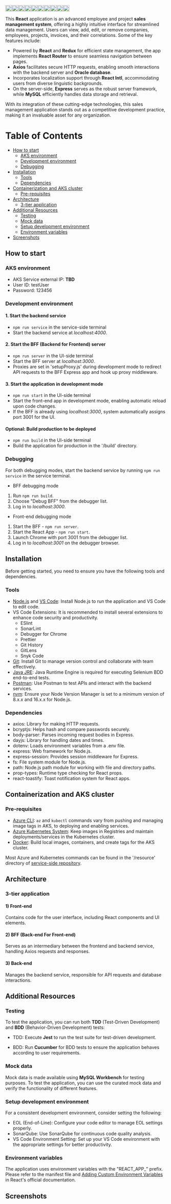 <!-- Screenshot of main page -->

<img src="https://img.shields.io/badge/node.js-6DA55F?style=for-the-badge&logo=node.js&logoColor=white" height="20" /><img src="https://img.shields.io/badge/react-%2320232a.svg?style=for-the-badge&logo=react&logoColor=%2361DAFB" height="20" /><img src="https://img.shields.io/badge/styled--components-DB7093?style=for-the-badge&logo=styled-components&logoColor=white" height="20" /><img src="https://img.shields.io/badge/mysql-%2300f.svg?style=for-the-badge&logo=mysql&logoColor=white" height="20" /><img src="https://img.shields.io/badge/-jest-%23C21325?style=for-the-badge&logo=jest&logoColor=white" height="20" /><img src="https://img.shields.io/badge/azure-%230072C6.svg?style=for-the-badge&logo=microsoftazure&logoColor=white" height="20" /><img src="https://img.shields.io/badge/docker-%230db7ed.svg?style=for-the-badge&logo=docker&logoColor=white" height="20" /><img src="https://img.shields.io/badge/ESLint-4B3263?style=for-the-badge&logo=eslint&logoColor=white" height="20" /><img src="https://img.shields.io/badge/git-%23F05033.svg?style=for-the-badge&logo=git&logoColor=white" height="20" /><img src="https://img.shields.io/badge/Postman-FF6C37?style=for-the-badge&logo=postman&logoColor=white" height="20" />

This **React** application is an advanced employee and project **sales management system**, offering a highly intuitive interface for streamlined data management. Users can view, add, edit, or remove companies, employees, projects, invoices, and their correlations. Some of the key features include:

- Powered by **React** and **Redux** for efficient state management, the app implements **React Router** to ensure seamless navigation between pages.
- **Axios** facilitates secure HTTP requests, enabling smooth interactions with the backend server and **Oracle database**.
- Incorporates localization support through **React Intl**, accommodating users from diverse linguistic backgrounds.
- On the server-side, **Express** serves as the robust server framework, while **MySQL** efficiently handles data storage and retrieval.

With its integration of these cutting-edge technologies, this sales management application stands out as a competitive development practice, making it an invaluable asset for any organization.

# Table of Contents

- [How to start](#how-to-start)
  - [AKS environment](#aks-environment)
  - [Development environment](#development-environment)
  - [Debugging](#debugging)
- [Installation](#installation)
  - [Tools](#tools)
  - [Dependencies](#dependencies)
- [Containerization and AKS cluster](#containerization-and-aks-cluster)
  - [Pre-requisites](#pre-requisites)
- [Architecture](#architecture)
  - [3-tier application](#3-tier-application)
- [Additional Resources](#additional-resources)
  - [Testing](#testing)
  - [Mock data](#mock-data)
  - [Setup development environment](#setup-development-environment)
  - [Environment variables](#environment-variables)
- [Screenshots](#screenshots)

## How to start

### AKS environment

- AKS Service external IP: **TBD**
- User ID: testUser
- Password: 123456

### Development environment

#### 1. Start the backend service

- `npm run service` in the service-side terminal
- Start the backend service at _localhost:4000_.

#### 2. Start the BFF (Backend for Frontend) server

- `npm run server` in the UI-side terminal
- Start the BFF server at _localhost:3000_.
- Proxies are set in 'setupProxy.js' during development mode to redirect API requests to the BFF Express app and hook up proxy middleware.

#### 3. Start the application in development mode

- `npm run start` in the UI-side terminal
- Start the front-end app in development mode, enabling automatic reload upon code changes.
- If the BFF is already using _localhost:3000_, system automatically assigns port 3001 for the UI.

#### Optional: Build production to be deployed

- `npm run build` in the UI-side terminal
- Build the application for production in the '/build' directory.

### Debugging

For both debugging modes, start the backend service by running `npm run service` in the service terminal.

- BFF debugging mode

1. Run `npm run build`.
2. Choose "Debug BFF" from the debugger list.
3. Log in to _localhost:3000_.

- Front-end debugging mode

1. Start the BFF - `npm run server`.
2. Start the React App - `npm run start`.
3. Launch Chrome with port 3001 from the debugger list.
4. Log in to _localhost:3001_ on the debugger browser.

## Installation

Before getting started, you need to ensure you have the following tools and dependencies.

### Tools

- [Node.js](https://nodejs.org/en/download) and [VS Code](https://code.visualstudio.com/download): Install Node.js to run the application and VS Code to edit code.
- VS Code Extensions: It is recommended to install several extensions to enhance code security and productivity.
  - ESlint
  - SonarLint
  - Debugger for Chrome
  - Prettier
  - Git History
  - GitLens
  - Snyk Code
- [Git](https://git-scm.com/downloads): Install Git to manage version control and collaborate with team effectively.
- [Java JRE](https://www.oracle.com/java/technologies/downloads/): Java Runtime Engine is required for executing Selenium BDD end-to-end tests.
- [Postman](https://www.postman.com/downloads/): Use Postman to test APIs and interact with the backend services.
- [nvm](https://github.com/nvm-sh/nvm): Ensure your Node Version Manager is set to a minimum version of 8.x.x and 16.x.x for Node.js.

### Dependencies

- axios: Library for making HTTP requests.
- bcryptjs: Helps hash and compare passwords securely.
- body-parser: Parses incoming request bodies in Express.
- dayjs: Library for handling dates and times.
- dotenv: Loads environment variables from a .env file.
- express: Web framework for Node.js.
- express-session: Provides session middleware for Express.
- fs: File system module for Node.js.
- path: Node.js path module for working with file and directory paths.
- prop-types: Runtime type checking for React props.
- react-toastify: Toast notification system for React apps.

## Containerization and AKS cluster

### Pre-requisites

- [Azure CLI](https://learn.microsoft.com/en-us/cli/azure/install-azure-cli#install): `az` and `kubectl` commands vary from pushing and managing image tags in AKS, to deploying and enabling services.
- [Azure Kubernetes System](https://azure.microsoft.com/en-ca): Keep images in Registries and maintain deployments/services in the Kubernetes cluster.
- [Docker](https://www.docker.com/): Build local images, containers, and create tags for the AKS cluster.

Most Azure and Kubernetes commands can be found in the '/resource' directory of [service-side repository](https://github.com/jkang0724/sales-management-service).

## Architecture

### 3-tier application

#### 1) Front-end

Contains code for the user interface, including React components and UI elements.

#### 2) BFF (Back-end For Front-end)

Serves as an intermediary between the frontend and backend service, handling Axios requests and responses.

#### 3) Back-end

Manages the backend service, responsible for API requests and database interactions.

## Additional Resources

### Testing

To test the application, you can run both **TDD** (Test-Driven Development) and **BDD** (Behavior-Driven Development) tests:

- TDD: Execute **Jest** to run the test suite for test-driven development.

- BDD: Run **Cucumber** for BDD tests to ensure the application behaves according to user requirements.

### Mock data

Mock data is made available using **MySQL Workbench** for testing purposes. To test the application, you can use the curated mock data and verify the functionality of different features.

### Setup development environment

For a consistent development environment, consider setting the following:

- EOL (End-of-Line): Configure your code editor to manage EOL settings properly.
- SonarQube: Use SonarQube for continuous code quality analysis.
- VS Code Environment Setting: Set up your VS Code environment with the appropriate settings for better productivity.

### Environment variables

The application uses environment variables with the "REACT_APP\_" prefix. Please refer to the manifest file and [Adding Custom Environment Variables](https://create-react-app.dev/docs/adding-custom-environment-variables/) in React's official documentation.

## Screenshots

<!-- Screenshots to be added -->
